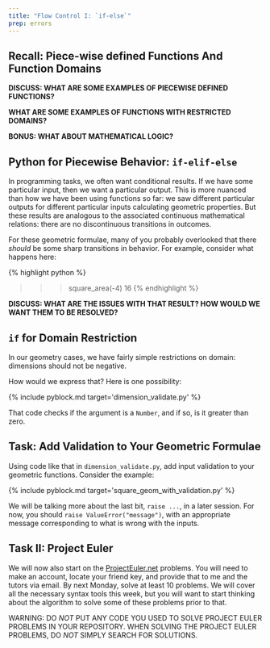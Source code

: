 ```yaml
---
title: "Flow Control I: `if-else`"
prep: errors
---
```


## Recall: Piece-wise defined Functions And Function Domains

**DISCUSS: WHAT ARE SOME EXAMPLES OF PIECEWISE DEFINED FUNCTIONS?**

**WHAT ARE SOME EXAMPLES OF FUNCTIONS WITH RESTRICTED DOMAINS?**

**BONUS: WHAT ABOUT MATHEMATICAL LOGIC?**

## Python for Piecewise Behavior: `if-elif-else`

In programming tasks, we often want conditional results.  If we have some
particular input, then we want a particular output.  This is more nuanced than
how we have been using functions so far: we saw different particular outputs for
different particular inputs calculating geometric properties.  But these results
are analogous to the associated continuous mathematical relations: there are no
discontinuous transitions in outcomes.

For these geometric formulae, many of you probably overlooked that there *should*
be some sharp transitions in behavior.  For example, consider what happens here:

{% highlight python %}
>>> square_area(-4)
16
{% endhighlight %}

**DISCUSS: WHAT ARE THE ISSUES WITH THAT RESULT? HOW WOULD WE WANT THEM TO BE RESOLVED?**

## `if` for Domain Restriction

In our geometry cases, we have fairly simple restrictions on domain: dimensions should
not be negative.

How would we express that?  Here is one possibility:

{% include pyblock.md target='dimension_validate.py' %}

That code checks if the argument is a `Number`, and if so, is it greater than zero.

## Task: Add Validation to Your Geometric Formulae

Using code like that in `dimension_validate.py`, add input validation to your
geometric functions.  Consider the example:

{% include pyblock.md target='square_geom_with_validation.py' %}

We will be talking more about the last bit, `raise ...`, in a later session.
For now, you should `raise ValueError("message")`, with an appropriate message
corresponding to what is wrong with the inputs.

## Task II: Project Euler

We will now also start on the [ProjectEuler.net](http://projecteuler.net/problems)
problems.  You will need to make an account, locate your friend key, and provide
that to me and the tutors via email.  By next Monday, solve at least 10 problems.
We will cover all the necessary syntax tools this week, but you will want to start
thinking about the algorithm to solve some of these problems prior to that.

WARNING: DO *NOT* PUT ANY CODE YOU USED TO SOLVE PROJECT EULER PROBLEMS IN YOUR
REPOSITORY.  WHEN SOLVING THE PROJECT EULER PROBLEMS, DO *NOT* SIMPLY SEARCH FOR
SOLUTIONS.
